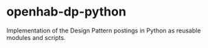 # openhab-dp-python
Implementation of the Design Pattern postings in Python as reusable modules and scripts.
